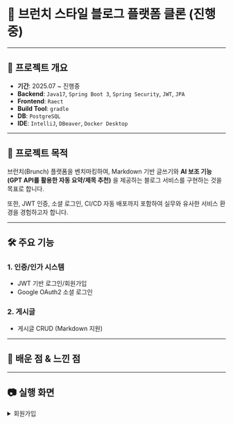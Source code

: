 # 📝 브런치 스타일 블로그 플랫폼 클론 (진행중)
---
## 📌 프로젝트 개요
- **기간**: 2025.07 ~ 진행중
- **Backend**: `Java17`, `Spring Boot 3`, `Spring Security`, `JWT`, `JPA`
- **Frontend**: `Raect`
- **Build Tool**: `gradle`
- **DB**: `PostgreSQL`
- **IDE**: `IntelliJ`, `DBeaver`, `Docker Desktop`

---
## 🎯 프로젝트 목적
브런치(Brunch) 플랫폼을 벤치마킹하여, Markdown 기반 글쓰기와 **AI 보조 기능(GPT API를 활용한 자동 요약/제목 추천)** 을 제공하는 블로그 서비스를 구현하는 것을 목표로 합니다.

또한, JWT 인증, 소셜 로그인, CI/CD 자동 배포까지 포함하여 실무와 유사한 서비스 환경을 경험하고자 합니다.

---
## 🛠 주요 기능
### 1. 인증/인가 시스템
- JWT 기반 로그인/회원가입
- Google OAuth2 소셜 로그인

### 2. 게시글
- 게시글 CRUD (Markdown 지원)

---
## 📖 배운 점 & 느낀 점


---
## 📷 실행 화면
<details>
<summary>회원가입</summary>
<div markdown="1">

</div>
</details>
